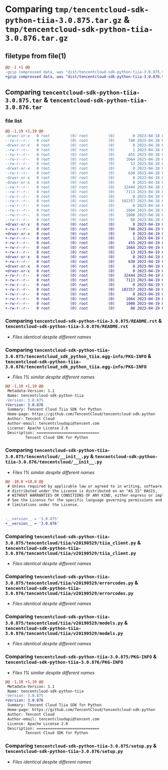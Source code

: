 # Comparing `tmp/tencentcloud-sdk-python-tiia-3.0.875.tar.gz` & `tmp/tencentcloud-sdk-python-tiia-3.0.876.tar.gz`

## filetype from file(1)

```diff
@@ -1 +1 @@
-gzip compressed data, was "dist/tencentcloud-sdk-python-tiia-3.0.875.tar", last modified: Tue Apr 18 00:59:45 2023, max compression
+gzip compressed data, was "dist/tencentcloud-sdk-python-tiia-3.0.876.tar", last modified: Wed Apr 19 00:40:42 2023, max compression
```

## Comparing `tencentcloud-sdk-python-tiia-3.0.875.tar` & `tencentcloud-sdk-python-tiia-3.0.876.tar`

### file list

```diff
@@ -1,19 +1,19 @@
-drwxr-xr-x   0 root         (0) root         (0)        0 2023-04-18 00:59:45.000000 tencentcloud-sdk-python-tiia-3.0.875/
--rw-r--r--   0 root         (0) root         (0)      740 2023-04-18 00:59:44.000000 tencentcloud-sdk-python-tiia-3.0.875/README.rst
-drwxr-xr-x   0 root         (0) root         (0)        0 2023-04-18 00:59:45.000000 tencentcloud-sdk-python-tiia-3.0.875/tencentcloud_sdk_python_tiia.egg-info/
--rw-r--r--   0 root         (0) root         (0)        1 2023-04-18 00:59:45.000000 tencentcloud-sdk-python-tiia-3.0.875/tencentcloud_sdk_python_tiia.egg-info/dependency_links.txt
--rw-r--r--   0 root         (0) root         (0)      455 2023-04-18 00:59:45.000000 tencentcloud-sdk-python-tiia-3.0.875/tencentcloud_sdk_python_tiia.egg-info/SOURCES.txt
--rw-r--r--   0 root         (0) root         (0)     1664 2023-04-18 00:59:45.000000 tencentcloud-sdk-python-tiia-3.0.875/tencentcloud_sdk_python_tiia.egg-info/PKG-INFO
--rw-r--r--   0 root         (0) root         (0)       13 2023-04-18 00:59:45.000000 tencentcloud-sdk-python-tiia-3.0.875/tencentcloud_sdk_python_tiia.egg-info/top_level.txt
-drwxr-xr-x   0 root         (0) root         (0)        0 2023-04-18 00:59:45.000000 tencentcloud-sdk-python-tiia-3.0.875/tencentcloud/
--rw-r--r--   0 root         (0) root         (0)      630 2023-04-18 00:59:44.000000 tencentcloud-sdk-python-tiia-3.0.875/tencentcloud/__init__.py
-drwxr-xr-x   0 root         (0) root         (0)        0 2023-04-18 00:59:45.000000 tencentcloud-sdk-python-tiia-3.0.875/tencentcloud/tiia/
-drwxr-xr-x   0 root         (0) root         (0)        0 2023-04-18 00:59:45.000000 tencentcloud-sdk-python-tiia-3.0.875/tencentcloud/tiia/v20190529/
--rw-r--r--   0 root         (0) root         (0)    32444 2023-04-18 00:59:45.000000 tencentcloud-sdk-python-tiia-3.0.875/tencentcloud/tiia/v20190529/tiia_client.py
--rw-r--r--   0 root         (0) root         (0)     7113 2023-04-18 00:59:45.000000 tencentcloud-sdk-python-tiia-3.0.875/tencentcloud/tiia/v20190529/errorcodes.py
--rw-r--r--   0 root         (0) root         (0)        0 2023-04-18 00:59:45.000000 tencentcloud-sdk-python-tiia-3.0.875/tencentcloud/tiia/v20190529/__init__.py
--rw-r--r--   0 root         (0) root         (0)   102357 2023-04-18 00:59:45.000000 tencentcloud-sdk-python-tiia-3.0.875/tencentcloud/tiia/v20190529/models.py
--rw-r--r--   0 root         (0) root         (0)        0 2023-04-18 00:59:45.000000 tencentcloud-sdk-python-tiia-3.0.875/tencentcloud/tiia/__init__.py
--rw-r--r--   0 root         (0) root         (0)     1664 2023-04-18 00:59:45.000000 tencentcloud-sdk-python-tiia-3.0.875/PKG-INFO
--rw-r--r--   0 root         (0) root         (0)     1008 2023-04-18 00:59:44.000000 tencentcloud-sdk-python-tiia-3.0.875/setup.py
--rw-r--r--   0 root         (0) root         (0)       88 2023-04-18 00:59:45.000000 tencentcloud-sdk-python-tiia-3.0.875/setup.cfg
+drwxr-xr-x   0 root         (0) root         (0)        0 2023-04-19 00:40:42.000000 tencentcloud-sdk-python-tiia-3.0.876/
+-rw-r--r--   0 root         (0) root         (0)      740 2023-04-19 00:40:42.000000 tencentcloud-sdk-python-tiia-3.0.876/README.rst
+drwxr-xr-x   0 root         (0) root         (0)        0 2023-04-19 00:40:42.000000 tencentcloud-sdk-python-tiia-3.0.876/tencentcloud_sdk_python_tiia.egg-info/
+-rw-r--r--   0 root         (0) root         (0)        1 2023-04-19 00:40:42.000000 tencentcloud-sdk-python-tiia-3.0.876/tencentcloud_sdk_python_tiia.egg-info/dependency_links.txt
+-rw-r--r--   0 root         (0) root         (0)      455 2023-04-19 00:40:42.000000 tencentcloud-sdk-python-tiia-3.0.876/tencentcloud_sdk_python_tiia.egg-info/SOURCES.txt
+-rw-r--r--   0 root         (0) root         (0)     1664 2023-04-19 00:40:42.000000 tencentcloud-sdk-python-tiia-3.0.876/tencentcloud_sdk_python_tiia.egg-info/PKG-INFO
+-rw-r--r--   0 root         (0) root         (0)       13 2023-04-19 00:40:42.000000 tencentcloud-sdk-python-tiia-3.0.876/tencentcloud_sdk_python_tiia.egg-info/top_level.txt
+drwxr-xr-x   0 root         (0) root         (0)        0 2023-04-19 00:40:42.000000 tencentcloud-sdk-python-tiia-3.0.876/tencentcloud/
+-rw-r--r--   0 root         (0) root         (0)      630 2023-04-19 00:40:42.000000 tencentcloud-sdk-python-tiia-3.0.876/tencentcloud/__init__.py
+drwxr-xr-x   0 root         (0) root         (0)        0 2023-04-19 00:40:42.000000 tencentcloud-sdk-python-tiia-3.0.876/tencentcloud/tiia/
+drwxr-xr-x   0 root         (0) root         (0)        0 2023-04-19 00:40:42.000000 tencentcloud-sdk-python-tiia-3.0.876/tencentcloud/tiia/v20190529/
+-rw-r--r--   0 root         (0) root         (0)    32444 2023-04-19 00:40:42.000000 tencentcloud-sdk-python-tiia-3.0.876/tencentcloud/tiia/v20190529/tiia_client.py
+-rw-r--r--   0 root         (0) root         (0)     7113 2023-04-19 00:40:42.000000 tencentcloud-sdk-python-tiia-3.0.876/tencentcloud/tiia/v20190529/errorcodes.py
+-rw-r--r--   0 root         (0) root         (0)        0 2023-04-19 00:40:42.000000 tencentcloud-sdk-python-tiia-3.0.876/tencentcloud/tiia/v20190529/__init__.py
+-rw-r--r--   0 root         (0) root         (0)   102357 2023-04-19 00:40:42.000000 tencentcloud-sdk-python-tiia-3.0.876/tencentcloud/tiia/v20190529/models.py
+-rw-r--r--   0 root         (0) root         (0)        0 2023-04-19 00:40:42.000000 tencentcloud-sdk-python-tiia-3.0.876/tencentcloud/tiia/__init__.py
+-rw-r--r--   0 root         (0) root         (0)     1664 2023-04-19 00:40:42.000000 tencentcloud-sdk-python-tiia-3.0.876/PKG-INFO
+-rw-r--r--   0 root         (0) root         (0)     1008 2023-04-19 00:40:42.000000 tencentcloud-sdk-python-tiia-3.0.876/setup.py
+-rw-r--r--   0 root         (0) root         (0)       88 2023-04-19 00:40:42.000000 tencentcloud-sdk-python-tiia-3.0.876/setup.cfg
```

### Comparing `tencentcloud-sdk-python-tiia-3.0.875/README.rst` & `tencentcloud-sdk-python-tiia-3.0.876/README.rst`

 * *Files identical despite different names*

### Comparing `tencentcloud-sdk-python-tiia-3.0.875/tencentcloud_sdk_python_tiia.egg-info/PKG-INFO` & `tencentcloud-sdk-python-tiia-3.0.876/tencentcloud_sdk_python_tiia.egg-info/PKG-INFO`

 * *Files 1% similar despite different names*

```diff
@@ -1,10 +1,10 @@
 Metadata-Version: 1.1
 Name: tencentcloud-sdk-python-tiia
-Version: 3.0.875
+Version: 3.0.876
 Summary: Tencent Cloud Tiia SDK for Python
 Home-page: https://github.com/TencentCloud/tencentcloud-sdk-python
 Author: Tencent Cloud
 Author-email: tencentcloudapi@tencent.com
 License: Apache License 2.0
 Description: ============================
         Tencent Cloud SDK for Python
```

### Comparing `tencentcloud-sdk-python-tiia-3.0.875/tencentcloud/__init__.py` & `tencentcloud-sdk-python-tiia-3.0.876/tencentcloud/__init__.py`

 * *Files 1% similar despite different names*

```diff
@@ -10,8 +10,8 @@
 # Unless required by applicable law or agreed to in writing, software
 # distributed under the License is distributed on an "AS IS" BASIS,
 # WITHOUT WARRANTIES OR CONDITIONS OF ANY KIND, either express or implied.
 # See the License for the specific language governing permissions and
 # limitations under the License.
 
 
-__version__ = '3.0.875'
+__version__ = '3.0.876'
```

### Comparing `tencentcloud-sdk-python-tiia-3.0.875/tencentcloud/tiia/v20190529/tiia_client.py` & `tencentcloud-sdk-python-tiia-3.0.876/tencentcloud/tiia/v20190529/tiia_client.py`

 * *Files identical despite different names*

### Comparing `tencentcloud-sdk-python-tiia-3.0.875/tencentcloud/tiia/v20190529/errorcodes.py` & `tencentcloud-sdk-python-tiia-3.0.876/tencentcloud/tiia/v20190529/errorcodes.py`

 * *Files identical despite different names*

### Comparing `tencentcloud-sdk-python-tiia-3.0.875/tencentcloud/tiia/v20190529/models.py` & `tencentcloud-sdk-python-tiia-3.0.876/tencentcloud/tiia/v20190529/models.py`

 * *Files identical despite different names*

### Comparing `tencentcloud-sdk-python-tiia-3.0.875/PKG-INFO` & `tencentcloud-sdk-python-tiia-3.0.876/PKG-INFO`

 * *Files 1% similar despite different names*

```diff
@@ -1,10 +1,10 @@
 Metadata-Version: 1.1
 Name: tencentcloud-sdk-python-tiia
-Version: 3.0.875
+Version: 3.0.876
 Summary: Tencent Cloud Tiia SDK for Python
 Home-page: https://github.com/TencentCloud/tencentcloud-sdk-python
 Author: Tencent Cloud
 Author-email: tencentcloudapi@tencent.com
 License: Apache License 2.0
 Description: ============================
         Tencent Cloud SDK for Python
```

### Comparing `tencentcloud-sdk-python-tiia-3.0.875/setup.py` & `tencentcloud-sdk-python-tiia-3.0.876/setup.py`

 * *Files identical despite different names*

